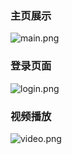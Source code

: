 ### 主页展示      
![main.png](https://s2.loli.net/2024/05/16/SZm3U1RIEcfjl4K.png)      
### 登录页面      
![login.png](https://s2.loli.net/2024/05/16/hi6cswYSTjQokxn.png)      
### 视频播放      
![video.png](https://s2.loli.net/2024/05/16/nPUykOopYXw7c1i.png)
